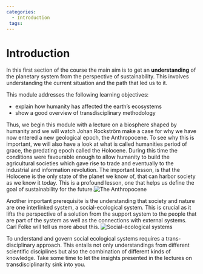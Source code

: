 ```yaml
---
categories:
  - Introduction
 tags:
---
```



# Introduction

In this first section of the course the main aim is to get an __understanding__ of the planetary system from the perspective of sustainability. This involves understanding the current situation and the path that led us to it. 

This module addresses the following learning objectives:

* explain how humanity has affected the earth’s ecosystems
* show a good overview of transdisciplinary methodology 

Thus, we begin this module with a lecture on a biosphere shaped by humanity and we will watch Johan Rockström make a case for why we have now entered a new geological epoch, the Anthropocene. To see why this is important, we will also have a look at what is called humanities period of grace, the predating epoch called the Holocene. During this time the conditions were favourable enough to allow humanity to build the agricultural societies which gave rise to trade and eventually to the industrial and information revolution. The important lesson, is that the Holocene is the only state of the planet we know of, that can harbor society as we know it today. This is a profound lesson, one that helps us define the goal of sustainability for the future.![The Anthropocene](../Coursefiles/Anthropocene.jpg)

Another important prerequisite is the understanding that society and nature are one interlinked system, a social-ecological system. This is crucial as it lifts the perspective of a solution from the support system to the people that are part of the system as well as the connections with external systems. Carl Folke will tell us more about this. ![Social-ecological systems](../Coursefiles/SocEcolSys.png)

To understand and govern social ecological systems requires a trans-disciplinary approach. This entails not only understandings from different scientific disciplines but also the combination of different kinds of knowledge. Take some time to let the insights presented in the lectures on transdisciplinarity sink into you.
